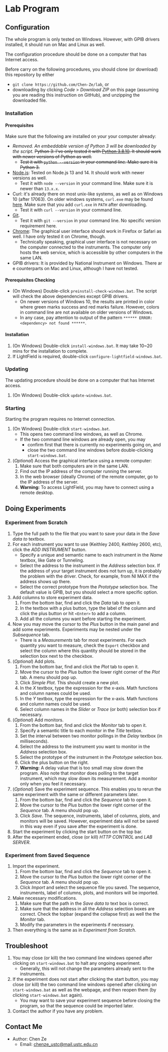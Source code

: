# Lab Program

## Configuration

The whole program is only tested on Windows. However, with GPIB drivers installed, it should run on Mac and Linux as well.

The configuration procedure should be done on a computer that has Internet access.

Before carry on the following procedures, you should clone (or download) this repository by either
- `git clone https://github.com/Chen-Ze/lab`, or
- downloading by clicking _Code_ > _Download ZIP_ on this page (assuming you are reading this instruction on GitHub), and unzipping the downloaded file.

### Installation

#### Prerequisites

Make sure that the following are installed on your your computer already:
- _Removed. An embeddable version of Python 3 will be downloaded by the script._ ~~Python 3: I've only tested it with [Python 3.8.10](https://www.python.org/downloads/release/python-3810/). It should work with newer versions of Python as well.~~
     - ~~Test it with `python --version` in your command line. Make sure it is Python 3.~~
- [Node.js](https://nodejs.org/en/download/): Tested on Node.js 13 and 14. It should work with newer versions as well.
     - Test it with `node --version` in your command line. Make sure it is newer than `13.x.x`.
- Curl: it's already there on most unix-like systems, as well as on Windows 10 (after 17063). On older windows systems, `curl.exe` may be found [here](https://curl.se/windows/). Make sure that you add `curl.exe` in `PATH` after downloading.
     - Test it with `curl --version` in your command line.
- [Git](https://git-scm.com/).
     - Test it with `git --version` in your command line. No specific version requirement here.
- [Chrome](https://www.google.com/intl/en_sg/chrome/): The graphical user interface should work in Firefox or Safari as well. I have only tested it on Chrome, though.
     - Technically speaking, graphical user interface is not necessary on the computer connected to the instruments. The computer only hosts the web service, which is accessible by other computers in the same LAN.
- GPIB drivers: It is provided by National Instrument on Windows. There ar e counterparts on Mac and Linux, although I have not tested.

#### Prerequisites Checking

- (On Windows) Double-click `preinstall-check-windows.bat`. The script will check the above dependencies except GPIB drivers.
     - On newer versions of Windows 10, the results are printed in color where green marks success and red marks failure. However, colors in command line are not available on older versions of Windows.
     - In any case, pay attention to output of the pattern `****** ERROR: <dependency> not found ******`.

#### Installation

1. (On Windows) Double-click `install-windows.bat`. It may take 10~20 mins for the installation to complete.
2. If LightField is required, double-click `configure-lightfield-windows.bat`.

### Updating

The updating procedure should be done on a computer that has Internet access.

1. (On Windows) Double-click `update-windows.bat`.

### Starting

Starting the program requires no Internet connection.

1. (On Windows) Double-click `start-windows.bat`.
     - This opens two command line windows, as well as Chrome.
     - If the two command line windows are already open, you may
          - confirm first that there is currently no experiments going on, and
          - close the two command line windows before double-clicking `start-windows.bat`.
1. (_Optional_) Access the graphical interface using a remote computer:
     1. Make sure that both computers are in the same LAN.
     2. Find out the IP address of the computer running the server.
     3. In the web browser (ideally Chrome) of the remote computer, go to the IP address of the server.
     4. **Warning:** To access LightField, you may have to connect using a remote desktop.

## Doing Experiments

### Experiment from Scratch

1. Type the full path to the file that you want to save your data in the _Save data to_ textbox.
2. For each instrument you want to use (Keithley 2400, Keithley 2600, etc), click the _ADD INSTRUMENT_ button.
   - Specify a unique and semantic name to each instrument in the _Name_ textbox, like Gate or Tunneling.
   - Select the address to the instrument in the _Address_ selection box. If the address of your target instrument does not turn up, it is probably the problem with the driver. Check, for example, from NI MAX if the address shows up there.
   - Select the correct prototype from the _Prototype_ selection box. The default value is GPIB, but you should select a more specific option.
3. Add columns to store experiment data.
   1. From the bottom bar, find and click the _Data_ tab to open it.
   2. In the textbox with a plus button, type the label of the column and click the plus button or hit `<Enter>` to add a column.
   3. Add all the columns you want before starting the experiment.
4. Now you may move the cursor to the _Plus_ button in the main panel and add some experiments. Experiments may be nested under the _Subsequence_ tab.
     - There is a _Measurements_ tab for most experiments. For each quantity you want to measure, check the `Export` checkbox and select the column where this quantity should be stored in the selection box next to the checkbox.
5. (_Optional_) Add plots.
   1. From the bottom bar, find and click the _Plot_ tab to open it.
   2. Move the cursor to the _Plus_ button the lower right corner of the _Plot_ tab. A menu should pop up.
   3. Click _Simple Plot_. This should create a new plot.
   4. In the _X_ textbox, type the expression for the x-axis. Math functions and column names could be used.
   5. In the _Y_ textbox, type the expression for the x-axis. Math functions and column names could be used.
   6. Select column names in the _Slider_ or _Trace_ (or both) selection box if necessary.
6. (_Optional_) Add monitors.
   1. From the bottom bar, find and click the _Monitor_ tab to open it.
   2. Specify a semantic title to each monitor in the _Title_ textbox.
   3. Set the interval between two monitor pollings in the _Delay_ textbox (in milliseconds).
   4. Select the address to the instrument you want to monitor in the _Address_ selection box.
   5. Select the prototype of the instrument in the _Prototype_ selection box.
   6. Click the plus button on the right.
   7. **Warning:** A delay value that is too small may slow down the program. Also note that monitor does polling to the target instrument, which may slow down its measurement. Add a monitor only when you feel it necessary.
7. (_Optional_) Save the experiment sequence. This enables you to rerun the same experiment with the same or different parameters later.
   1. From the bottom bar, find and click the _Sequence_ tab to open it.
   2. Move the cursor to the _Plus_ button the lower right corner of the _Sequence_ tab. A menu should pop up.
   3. Click _Save_. The sequence, instruments, label of columns, plots, and monitors will be saved. However, experiment data will not be saved in this way even if you save after the experiment is done.
8. Start the experiment by clicking the start button on the top bar.
9. After the experiment ended, close (or kill) _HTTP CONTROL_ and _LAB SERVER_.

### Experiment from Saved Sequence

1. Import the experiment.
   1. From the bottom bar, find and click the _Sequence_ tab to open it.
   2. Move the cursor to the _Plus_ button the lower right corner of the _Sequence_ tab. A menu should pop up.
   3. Click _Import_ and select the sequence file you saved. The sequence, instruments, label of columns, plots, and monitors will be imported.
2. Make necessary modifications.
   1. Make sure that the path in the _Save data to_ text box is correct.
   2. Make sure that the address in all the _Address_ selection boxes are correct. Check the topbar (expand the collapse first) as well the the _Monitor_ tab.
   3. Modify the parameters in the experiments if necessary.
3. Then everything is the same as in _Experiment from Scratch_.

## Troubleshoot

1. You may close (or kill) the two command line windows opened after clicking on `start-windows.bat` to halt any ongoing experiment.
   - Generally, this will not change the parameters already sent to the instruments.
2. If the experiment does not start after clicking the start button, you may close (or kill) the two command line windows opened after clicking on `start-windows.bat` as well as the webpage, and then reopen them (by clicking `start-windows.bat` again).
     - You may want to save your experiment sequence before closing the program, so that the sequence could be imported later.
3. Contact the author if you have any problem.

## Contact Me

- Author: Chen Ze
  - Email: chenze_ustc@mail.ustc.edu.cn